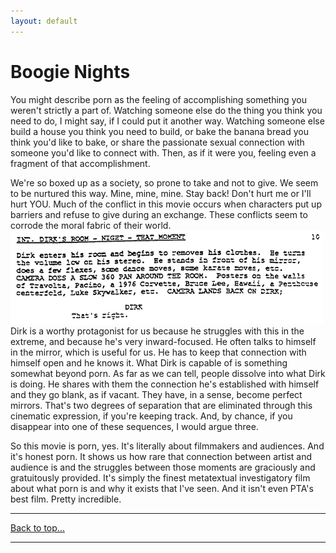 ```yaml
---
layout: default
---
```

# Boogie Nights
You might describe porn as the feeling of accomplishing something you weren't strictly a part of. Watching someone else do the thing you think you need to do, I might say, if I could put it another way. Watching someone else build a house you think you need to build, or bake the banana bread you think you'd like to bake, or share the passionate sexual connection with someone you'd like to connect with. Then, as if it were you, feeling even a fragment of that accomplishment.

We're so boxed up as a society, so prone to take and not to give. We seem to be nurtured this way. Mine, mine, mine. Stay back! Don't hurt me or I'll hurt YOU. Much of the conflict in this movie occurs when characters put up barriers and refuse to give during an exchange. These conflicts seem to corrode the moral fabric of their world.
![Branching](https://github.com/alternatebummer/codebrian/blob/master/drikmirror.png)
Dirk is a worthy protagonist for us because he struggles with this in the extreme, and because he's very inward-focused. He often talks to himself in the mirror, which is useful for us. He has to keep that connection with himself open and he knows it. What Dirk is capable of is something somewhat beyond porn. As far as we can tell, people dissolve into what Dirk is doing. He shares with them the connection he's established with himself and they go blank, as if vacant. They have, in a sense, become perfect mirrors. That's two degrees of separation that are eliminated through this cinematic expression, if you're keeping track. And, by chance, if you disappear into one of these sequences, I would argue three.

So this movie is porn, yes. It's literally about filmmakers and audiences. And it's honest porn. It shows us how rare that connection between artist and audience is and the struggles between those moments are graciously and gratuitously provided. It's simply the finest metatextual investigatory film about what porn is and why it exists that I've seen. And it isn't even PTA's best film. Pretty incredible.

* * *
[Back to top...](fc.html)
* * *
